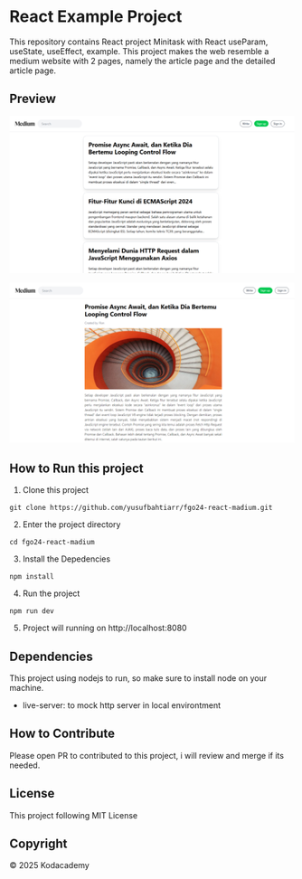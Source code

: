 # React Example Project

This repository contains React project Minitask with React useParam, useState, useEffect, example. This project makes the web resemble a medium website with 2 pages, namely the article page and the detailed article page.

## Preview

![Preview](Screenshot.png)

![Preview](Screenshot1.png)

## How to Run this project

1. Clone this project

```
git clone https://github.com/yusufbahtiarr/fgo24-react-madium.git
```

2. Enter the project directory

```
cd fgo24-react-madium
```

3. Install the Depedencies

```
npm install
```

4. Run the project

```
npm run dev
```

5. Project will running on http://localhost:8080

## Dependencies

This project using nodejs to run, so make sure to install node on your machine.

- live-server: to mock http server in local environtment

## How to Contribute

Please open PR to contributed to this project, i will review and merge if its needed.

## License

This project following MIT License

## Copyright

&copy; 2025 Kodacademy
